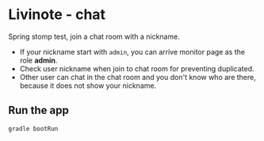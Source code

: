 # Livinote - chat

Spring stomp test, join a chat room with a nickname.

* If your nickname start with `admin`, you can arrive monitor page as the role __admin__. 
* Check user nickname when join to chat room for preventing duplicated.
* Other user can chat in the chat room and you don't know who are there, because it does not show your nickname.

## Run the app

```sh
gradle bootRun
```